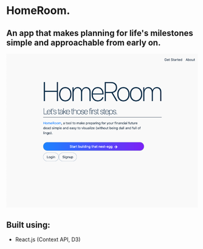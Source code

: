 # HomeRoom.

## An app that makes planning for life's milestones simple and approachable from early on.

![image of landing page.](/src/images/homeroom-home.png "Image of the landing page of: HomeRoom, Financial Preparation App.")

## Built using:

- React.js (Context API, D3)
